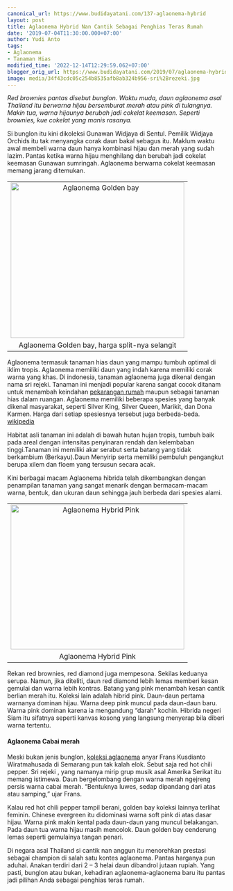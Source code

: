 ```yaml
---
canonical_url: https://www.budidayatani.com/137-aglaonema-hybrid
layout: post
title: Aglaonema Hybrid Nan Cantik Sebagai Penghias Teras Rumah
date: '2019-07-04T11:30:00.000+07:00'
author: Yudi Anto
tags:
- Aglaonema
- Tanaman Hias
modified_time: '2022-12-14T12:29:59.062+07:00'
blogger_orig_url: https://www.budidayatani.com/2019/07/aglaonema-hybrid-nan-cantik-sebagai.html
image: media/34f43cdc05c254b8535afb8ab324b956-sri%2Brezeki.jpg
---
```

<p><i>Red brownies pantas disebut bunglon. Waktu muda, daun aglaonema asal Thailand itu berwarna hijau bersemburat merah atau pink di tulangnya. Makin tua, warna hijaunya berubah jadi cokelat keemasan. Seperti brownies, kue cokelat yang manis rasanya.</i></p><p>Si bunglon itu kini dikoleksi Gunawan Widjaya di Sentul. Pemilik Widjaya Orchids itu tak menyangka corak daun bakal sebagus itu. Maklum waktu awal membeli warna daun hanya kombinasi hijau dan merah yang sudah lazim. Pantas ketika warna hijau menghilang dan berubah jadi cokelat keemasan Gunawan sumringah. Aglaonema berwarna cokelat keemasan memang jarang ditemukan.</p><table style="margin-left: auto;margin-right: auto;text-align: center" cellspacing="0" cellpadding="0" align="center"><tbody><tr><td style="text-align: center"><a style="margin-left: auto;margin-right: auto" href="https://i1.wp.com/1.bp.blogspot.com/-rRmmO7d7uvM/XR1-bqAZj1I/AAAAAAAACuk/m6uS19Yn5HINMk7zU718bjkm7AnS4B_OwCLcBGAs/s1600/sri%2Brezeki.jpg?ssl=1"><img loading="lazy" title="" src="https://i0.wp.com/1.bp.blogspot.com/-rRmmO7d7uvM/XR1-bqAZj1I/AAAAAAAACuk/m6uS19Yn5HINMk7zU718bjkm7AnS4B_OwCLcBGAs/s400/sri%2Brezeki.jpg?resize=400%2C358&amp;ssl=1" alt="Aglaonema Golden bay" width="400" height="358" border="0" data-original-height="822" data-original-width="914" data-recalc-dims="1" /></a></td></tr><tr><td style="text-align: center">Aglaonema Golden bay, harga split-nya selangit</td></tr></tbody></table><p>Aglaonema termasuk tanaman hias daun yang mampu tumbuh optimal di iklim tropis. Aglaonema memiliki daun yang indah karena memiliki corak warna yang khas. Di indonesia, tanaman aglaonema juga dikenal dengan nama sri rejeki. Tanaman ini menjadi popular karena sangat cocok ditanam untuk menambah keindahan <a href="https://www.budidayatani.com/2019/07/aglaonema-penghias-taman-dan-pekarangan.html" style="width: auto !important" data-wpil-post-to-="data-wpil-post-to-">pekarangan rumah</a> maupun sebagai tanaman hias dalam ruangan. Aglaonema memiliki beberapa spesies yang banyak dikenal masyarakat, seperti Silver King, Silver Queen, Marikit, dan Dona Karmen. Harga dari setiap spesiesnya tersebut juga berbeda-beda. <a href="https://id.wikipedia.org/wiki/Sri_rezeki" rel="nofollow">wikipedia</a></p><p>Habitat asli tanaman ini adalah di bawah hutan hujan tropis, tumbuh baik pada areal dengan intensitas penyinaran rendah dan kelembaban tinggi.Tanaman ini memiliki akar serabut serta batang yang tidak berkambium (Berkayu).Daun Menyirip serta memiliki pembuluh pengangkut berupa xilem dan floem yang tersusun secara acak.</p><p>Kini berbagai macam Aglaonema hibrida telah dikembangkan dengan penampilan tanaman yang sangat menarik dengan bermacam-macam warna, bentuk, dan ukuran daun sehingga jauh berbeda dari spesies alami.</p><table style="margin-left: auto;margin-right: auto;text-align: center" cellspacing="0" cellpadding="0" align="center"><tbody><tr><td style="text-align: center"><a style="margin-left: auto;margin-right: auto" href="https://i1.wp.com/1.bp.blogspot.com/-NDRI3i8zviw/XR1_LbCIVAI/AAAAAAAACus/5SDGIM9VOVUriw9x09a31ekwSog4IpPCACLcBGAs/s1600/sri%2Brezeki_717x600.jpg?ssl=1"><img loading="lazy" title="" src="https://i2.wp.com/1.bp.blogspot.com/-NDRI3i8zviw/XR1_LbCIVAI/AAAAAAAACus/5SDGIM9VOVUriw9x09a31ekwSog4IpPCACLcBGAs/s400/sri%2Brezeki_717x600.jpg?resize=400%2C333&amp;ssl=1" alt="Aglaonema Hybrid Pink" width="400" height="333" border="0" data-original-height="600" data-original-width="717" data-recalc-dims="1" /></a></td></tr><tr><td style="text-align: center">Aglaonema Hybrid Pink</td></tr></tbody></table><p>Rekan red brownies, red diamond juga mempesona. Sekilas keduanya serupa. Namun, jika diteliti, daun red diamond lebih lemas memberi kesan gemulai dan warna lebih kontras. Batang yang pink menambah kesan cantik berlian merah itu. Koleksi lain adalah hibrid pink. Daun-daun pertama warnanya dominan hijau. Warna deep pink muncul pada daun-daun baru. Warna pink dominan karena ia mengandung “darah” kochin. Hibrida negeri Siam itu sifatnya seperti kanvas kosong yang langsung menyerap bila diberi warna tertentu.</p><h4>Aglaonema Cabai merah</h4><p>Meski bukan jenis bunglon, <a href="https://www.budidayatani.com/2019/07/aglaonema-hybrid-nan-cantik-sebagai.html">koleksi aglaonema</a> anyar Frans Kusdianto Wiratmahusada di Semarang pun tak kalah elok. Sebut saja red hot chili pepper. Sri rejeki , yang namanya mirip grup musik asal Amerika Serikat itu memang istimewa. Daun bergelombang dengan warna merah ngejreng persis warna cabai merah. “Bentuknya luwes, sedap dipandang dari atas atau samping,” ujar Frans.</p><p>Kalau red hot chili pepper tampil berani, golden bay koleksi lainnya terlihat feminin. Chinese evergreen itu didominasi warna soft pink di atas dasar hijau. Warna pink makin kental pada daun-daun yang muncul belakangan. Pada daun tua warna hijau masih mencolok. Daun golden bay cenderung lemas seperti gemulainya tangan penari.</p><p>Di negara asal Thailand si cantik nan anggun itu menorehkan prestasi sebagai champion di salah satu kontes aglaonema. Pantas harganya pun aduhai. Anakan terdiri dari 2 &#8211; 3 helai daun dibandrol jutaan rupiah. Yang pasti, bunglon atau bukan, kehadiran aglaonema-aglaonema baru itu pantas jadi pilihan Anda sebagai penghias teras rumah.</p>